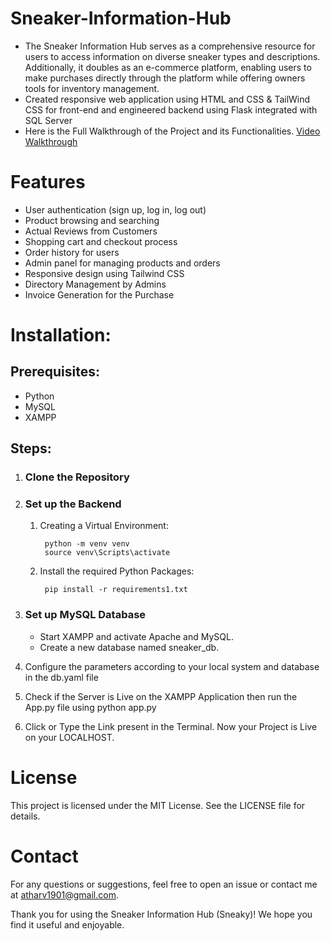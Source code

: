 # Sneaker-Information-Hub
<ul>
<li>The Sneaker Information Hub serves as a comprehensive resource for users to access information on diverse sneaker types and descriptions. Additionally, it doubles as an e-commerce platform, enabling users to make purchases directly through the platform while offering owners tools for inventory management.
    
<li>Created responsive web application  using HTML and  CSS & TailWind CSS for front-end and engineered backend using Flask integrated with SQL Server

<li>Here is the Full Walkthrough of the Project and its Functionalities. <a href="https://drive.google.com/file/d/1J0MuyT6MvZ5Nzp1jVgqIAn-aMqqy8xbW/view?usp=drivesdk">Video Walkthrough</a></li>

</ul>

# Features
<ul>
<li>User authentication (sign up, log in, log out)</li>
<li>Product browsing and searching</li>
<li>Actual Reviews from Customers</li>
<li>Shopping cart and checkout process</li>
<li>Order history for users</li>
<li>Admin panel for managing products and orders</li>
<li>Responsive design using Tailwind CSS</li>
<li>Directory Management by Admins</li>
<li>Invoice Generation for the Purchase</li>
</ul>


# Installation:

## Prerequisites:
<ul>
  <li>Python</li>
  <li>MySQL</li>
  <li>XAMPP</li>
</ul>

## Steps:

1. ### Clone the Repository

2. ### Set up the Backend
   <ol>
    <li>Creating a Virtual Environment:
        
        python -m venv venv
        source venv\Scripts\activate
    </li>
    <li>Install the required Python Packages:
     
        pip install -r requirements1.txt
    </li>
</ol>


3. ### Set up MySQL Database
    <ul>
        <li>Start XAMPP and activate Apache and MySQL.</li>
        <li>Create a new database named sneaker_db.</li>
    </ul>


4. Configure the parameters according to your local system and database in the db.yaml file

5. Check if the Server is Live on the XAMPP Application then run the App.py file using
   python app.py
   
6. Click or Type the Link present in the Terminal. Now your Project is Live on your LOCALHOST.



# License
This project is licensed under the MIT License. See the LICENSE file for details.

# Contact
For any questions or suggestions, feel free to open an issue or contact me at atharv1901@gmail.com.

Thank you for using the Sneaker Information Hub (Sneaky)! We hope you find it useful and enjoyable.
